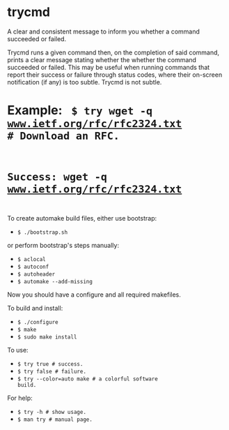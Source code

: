# trycmd
A clear and consistent message to inform you whether a command succeeded or
failed.

Trycmd runs a given command then, on the completion of said command, prints
a clear message stating whether the whether the command succeeded or failed.
This may be useful when running commands that report their success or failure
through status codes, where their on-screen notification (if any) is too
subtle. Trycmd is not subtle.

Example: <code>
$ try wget -q www.ietf.org/rfc/rfc2324.txt  # Download an RFC.
==============================================================================
Success: wget -q www.ietf.org/rfc/rfc2324.txt
==============================================================================
</code>

To create automake build files, either use bootstrap:
- <code>$ ./bootstrap.sh</code>

or perform bootstrap's steps manually:
- <code>$ aclocal</code>
- <code>$ autoconf</code>
- <code>$ autoheader</code>
- <code>$ automake --add-missing</code>

Now you should have a configure and all required makefiles.

To build and install:
- <code>$ ./configure</code>
- <code>$ make</code>
- <code>$ sudo make install</code>

To use:
- <code>$ try true   # success.</code>
- <code>$ try false  # failure.</code>
- <code>$ try --color=auto make  # a colorful software build.</code>

For help:
- <code>$ try -h  # show usage.</code>
- <code>$ man try  # manual page.</code>
